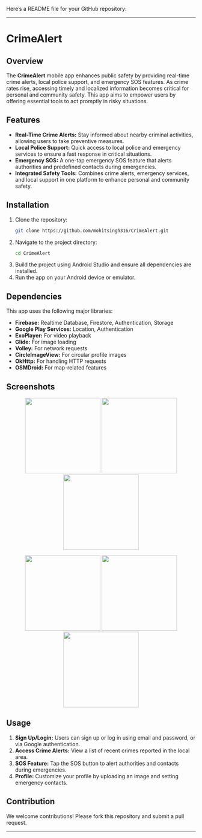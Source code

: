 Here’s a README file for your GitHub repository:

---

# CrimeAlert

## Overview

The **CrimeAlert** mobile app enhances public safety by providing real-time crime alerts, local police support, and emergency SOS features. As crime rates rise, accessing timely and localized information becomes critical for personal and community safety. This app aims to empower users by offering essential tools to act promptly in risky situations.

## Features

- **Real-Time Crime Alerts:** Stay informed about nearby criminal activities, allowing users to take preventive measures.
- **Local Police Support:** Quick access to local police and emergency services to ensure a fast response in critical situations.
- **Emergency SOS:** A one-tap emergency SOS feature that alerts authorities and predefined contacts during emergencies.
- **Integrated Safety Tools:** Combines crime alerts, emergency services, and local support in one platform to enhance personal and community safety.

## Installation

1. Clone the repository:
   ```bash
   git clone https://github.com/mohitsingh316/CrimeAlert.git
   ```
2. Navigate to the project directory:
   ```bash
   cd CrimeAlert
   ```
3. Build the project using Android Studio and ensure all dependencies are installed.
4. Run the app on your Android device or emulator.

## Dependencies

This app uses the following major libraries:

- **Firebase:** Realtime Database, Firestore, Authentication, Storage
- **Google Play Services:** Location, Authentication
- **ExoPlayer:** For video playback
- **Glide:** For image loading
- **Volley:** For network requests
- **CircleImageView:** For circular profile images
- **OkHttp:** For handling HTTP requests
- **OSMDroid:** For map-related features

## Screenshots

<p align="center">
  <img src="https://github.com/user-attachments/assets/12027793-0e5c-4a83-9c2c-0fd0204242f8" width="200">
  <img src="https://github.com/user-attachments/assets/b42cffb7-9cb7-41aa-9c8b-773608ff4b6b" width="200">
  <img src="https://github.com/user-attachments/assets/dcdaa46d-2a63-452f-bfe3-09d50ceb6c9d" width="200">
</p>

<p align="center">
  <img src="https://github.com/user-attachments/assets/985d0c07-51f8-4b81-aa3a-cd65c7bf3295" width="200">
  <img src="https://github.com/user-attachments/assets/191ba4aa-0cd3-485c-a8f9-edc8a770f1fa" width="200">
  <img src="https://github.com/user-attachments/assets/3c83100f-52cd-4e5b-9752-55ef35da5bb6" width="200">
</p>

## Usage

1. **Sign Up/Login:** Users can sign up or log in using email and password, or via Google authentication.
2. **Access Crime Alerts:** View a list of recent crimes reported in the local area.
3. **SOS Feature:** Tap the SOS button to alert authorities and contacts during emergencies.
4. **Profile:** Customize your profile by uploading an image and setting emergency contacts.

## Contribution

We welcome contributions! Please fork this repository and submit a pull request.

---
